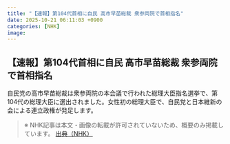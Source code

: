 ```yaml
---
title: "【速報】第104代首相に自民 高市早苗総裁 衆参両院で首相指名"
date: 2025-10-21 06:11:03 +0900
categories: [NHK]
image: 
---
```

## 【速報】第104代首相に自民 高市早苗総裁 衆参両院で首相指名

自民党の高市早苗総裁は衆参両院の本会議で行われた総理大臣指名選挙で、第104代の総理大臣に選出されました。女性初の総理大臣で、自民党と日本維新の会による連立政権が発足します。

> ※ NHK記事は本文・画像の転載が許可されていないため、概要のみ掲載しています。
[出典（NHK）](http://www3.nhk.or.jp/news/html/20251021/k10014954081000.html)
